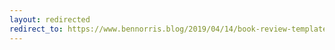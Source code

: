 ```yaml
---
layout: redirected
redirect_to: https://www.bennorris.blog/2019/04/14/book-review-template.html
---
```

